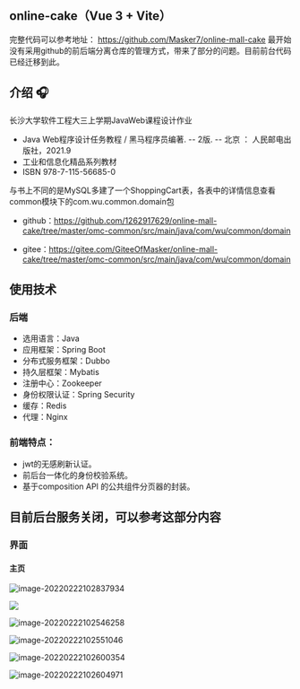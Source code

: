 ## online-cake（Vue 3 + Vite）

完整代码可以参考地址：  https://github.com/Masker7/online-mall-cake
最开始没有采用github的前后端分离仓库的管理方式，带来了部分的问题。目前前台代码已经迁移到此。

## 介绍 🎧

长沙大学软件工程大三上学期JavaWeb课程设计作业

- Java Web程序设计任务教程 / 黑马程序员编著. -- 2版. -- 北京 ： 人民邮电出版社，2021.9  
- 工业和信息化精品系列教材
- ISBN 978-7-115-56685-0

与书上不同的是MySQL多建了一个ShoppingCart表，各表中的详情信息查看common模块下的com.wu.common.domain包

- github：https://github.com/1262917629/online-mall-cake/tree/master/omc-common/src/main/java/com/wu/common/domain

- gitee：https://gitee.com/GiteeOfMasker/online-mall-cake/tree/master/omc-common/src/main/java/com/wu/common/domain

## 使用技术

### 后端

- 选用语言：Java
- 应用框架：Spring Boot
- 分布式服务框架：Dubbo
- 持久层框架：Mybatis
- 注册中心：Zookeeper
- 身份权限认证：Spring Security
- 缓存：Redis
- 代理：Nginx

### 前端特点：
- jwt的无感刷新认证。
- 前后台一体化的身份校验系统。
- 基于composition API 的公共组件分页器的封装。

## 目前后台服务关闭，可以参考这部分内容
### 界面

#### 主页


![image-20220222102837934](https://gitee.com/spencer1228/blog-img-address/raw/master/img/image-20220222102837934.png)

![](https://gitee.com/spencer1228/blog-img-address/raw/master/img/image-20220222102527836.png)

![image-20220222102546258](https://gitee.com/spencer1228/blog-img-address/raw/master/img/image-20220222102546258.png)

![image-20220222102551046](https://gitee.com/spencer1228/blog-img-address/raw/master/img/image-20220222102551046.png)



![image-20220222102600354](https://gitee.com/spencer1228/blog-img-address/raw/master/img/image-20220222102600354.png)

![image-20220222102604971](https://gitee.com/spencer1228/blog-img-address/raw/master/img/image-20220222102604971.png)
